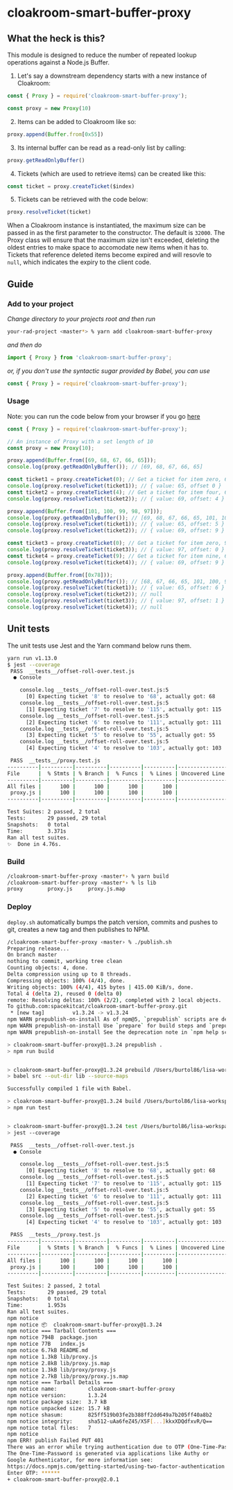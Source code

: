 # cloakroom-smart-buffer-proxy

## What the heck is this?
This module is designed to reduce the number of repeated lookup operations against a Node.js Buffer.

1. Let's say a downstream dependency starts with a new instance of Cloakroom:
```javascript
const { Proxy } = require('cloakroom-smart-buffer-proxy');

const proxy = new Proxy(10)
```
2. Items can be added to Cloakroom like so:
```javascript
proxy.append(Buffer.from[0x55])
```
3. Its internal buffer can be read as a read-only list by calling:
```javascript
proxy.getReadOnlyBuffer()
```
4. Tickets (which are used to retrieve items) can be created like this:
```javascript
const ticket = proxy.createTicket($index)
```
5. Tickets can be retrieved with the code below:
```javascript
proxy.resolveTicket(ticket)
```

When a Cloakroom instance is instantiated, the maximum size can be passed in as the first parameter to the constructor. The default is `32000`. The Proxy class will ensure that the maximum size isn't exceeded, deleting the oldest entries to make space to accomodate new items when it has to. Tickets that reference deleted items become expired and will resovle to `null`, which indicates the expiry to the client code.

## Guide

### Add to your project

*Change directory to your projects root and then run*
```bash
your-rad-project <master*> % yarn add cloakroom-smart-buffer-proxy
```

*and then do*
```js
import { Proxy } from 'cloakroom-smart-buffer-proxy';
```
*or, if you don't use the syntactic sugar provided by Babel, you can use*
```js
const { Proxy } = require('cloakroom-smart-buffer-proxy');
```

### Usage

Note: you can run the code below from your browser if you go [here](https://runkit.com/spacekitcat/5c7ae8294ac2290012e7d733)

```js
const { Proxy } = require('cloakroom-smart-buffer-proxy');

// An instance of Proxy with a set length of 10
const proxy = new Proxy(10);

proxy.append(Buffer.from([69, 68, 67, 66, 65]));
console.log(proxy.getReadOnlyBuffer()); // [69, 68, 67, 66, 65]

const ticket1 = proxy.createTicket(0); // Get a ticket for item zero, 65
console.log(proxy.resolveTicket(ticket1)); // { value: 65, offset 0 }
const ticket2 = proxy.createTicket(4); // Get a ticket for item four, 69
console.log(proxy.resolveTicket(ticket2)); // { value: 69, offset: 4 }

proxy.append(Buffer.from([101, 100, 99, 98, 97]));
console.log(proxy.getReadOnlyBuffer()); // [69, 68, 67, 66, 65, 101, 100, 99, 98, 97]
console.log(proxy.resolveTicket(ticket1)); // { value: 65, offset: 5 }
console.log(proxy.resolveTicket(ticket2)); // { value: 69, offset: 9 }

const ticket3 = proxy.createTicket(0); // Get a ticket for item zero, 97
console.log(proxy.resolveTicket(ticket3)); // { value: 97, offset: 0 }
const ticket4 = proxy.createTicket(9); // Get a ticket for item nine, 69
console.log(proxy.resolveTicket(ticket4)); // { value: 69, offset: 9 }

proxy.append(Buffer.from([0x78]));
console.log(proxy.getReadOnlyBuffer()); // [68, 67, 66, 65, 101, 100, 99, 98, 97, 120]
console.log(proxy.resolveTicket(ticket1)); // { value: 65, offset: 6 }
console.log(proxy.resolveTicket(ticket2)); // null
console.log(proxy.resolveTicket(ticket3)); // { value: 97, offset: 1 }
console.log(proxy.resolveTicket(ticket4)); // null
```

## Unit tests

The unit tests use Jest and the Yarn command below runs them.

```bash
yarn run v1.13.0
$ jest --coverage
 PASS  __tests__/offset-roll-over.test.js
  ● Console

    console.log __tests__/offset-roll-over.test.js:5
      [0] Expecting ticket '8' to resolve to '68', actually got: 68
    console.log __tests__/offset-roll-over.test.js:5
      [1] Expecting ticket '7' to resolve to '115', actually got: 115
    console.log __tests__/offset-roll-over.test.js:5
      [2] Expecting ticket '6' to resolve to '111', actually got: 111
    console.log __tests__/offset-roll-over.test.js:5
      [3] Expecting ticket '5' to resolve to '55', actually got: 55
    console.log __tests__/offset-roll-over.test.js:5
      [4] Expecting ticket '4' to resolve to '103', actually got: 103

 PASS  __tests__/proxy.test.js
----------|----------|----------|----------|----------|-------------------|
File      |  % Stmts | % Branch |  % Funcs |  % Lines | Uncovered Line #s |
----------|----------|----------|----------|----------|-------------------|
All files |      100 |      100 |      100 |      100 |                   |
 proxy.js |      100 |      100 |      100 |      100 |                   |
----------|----------|----------|----------|----------|-------------------|

Test Suites: 2 passed, 2 total
Tests:       29 passed, 29 total
Snapshots:   0 total
Time:        3.371s
Ran all test suites.
✨  Done in 4.76s.
```

### Build

```bash
/cloakroom-smart-buffer-proxy ‹master*› % yarn build
/cloakroom-smart-buffer-proxy ‹master*› % ls lib
proxy        proxy.js     proxy.js.map
```

### Deploy

`deploy.sh` automatically bumps the patch version, commits and pushes to git, creates a new tag and then
publishes to NPM.

```bash
/cloakroom-smart-buffer-proxy ‹master› % ./publish.sh                                                                                           
Preparing release...
On branch master
nothing to commit, working tree clean
Counting objects: 4, done.
Delta compression using up to 8 threads.
Compressing objects: 100% (4/4), done.
Writing objects: 100% (4/4), 415 bytes | 415.00 KiB/s, done.
Total 4 (delta 2), reused 0 (delta 0)
remote: Resolving deltas: 100% (2/2), completed with 2 local objects.
To github.com:spacekitcat/cloakroom-smart-buffer-proxy.git
 * [new tag]         v1.3.24 -> v1.3.24
npm WARN prepublish-on-install As of npm@5, `prepublish` scripts are deprecated.
npm WARN prepublish-on-install Use `prepare` for build steps and `prepublishOnly` for upload-only.
npm WARN prepublish-on-install See the deprecation note in `npm help scripts` for more information.

> cloakroom-smart-buffer-proxy@1.3.24 prepublish .
> npm run build


> cloakroom-smart-buffer-proxy@1.3.24 prebuild /Users/burtol86/lisa-workspace/cloakroom-smart-buffer-proxy
> babel src --out-dir lib --source-maps

Successfully compiled 1 file with Babel.

> cloakroom-smart-buffer-proxy@1.3.24 build /Users/burtol86/lisa-workspace/cloakroom-smart-buffer-proxy
> npm run test


> cloakroom-smart-buffer-proxy@1.3.24 test /Users/burtol86/lisa-workspace/cloakroom-smart-buffer-proxy
> jest --coverage

 PASS  __tests__/offset-roll-over.test.js
  ● Console

    console.log __tests__/offset-roll-over.test.js:5
      [0] Expecting ticket '8' to resolve to '68', actually got: 68
    console.log __tests__/offset-roll-over.test.js:5
      [1] Expecting ticket '7' to resolve to '115', actually got: 115
    console.log __tests__/offset-roll-over.test.js:5
      [2] Expecting ticket '6' to resolve to '111', actually got: 111
    console.log __tests__/offset-roll-over.test.js:5
      [3] Expecting ticket '5' to resolve to '55', actually got: 55
    console.log __tests__/offset-roll-over.test.js:5
      [4] Expecting ticket '4' to resolve to '103', actually got: 103

 PASS  __tests__/proxy.test.js
----------|----------|----------|----------|----------|-------------------|
File      |  % Stmts | % Branch |  % Funcs |  % Lines | Uncovered Line #s |
----------|----------|----------|----------|----------|-------------------|
All files |      100 |      100 |      100 |      100 |                   |
 proxy.js |      100 |      100 |      100 |      100 |                   |
----------|----------|----------|----------|----------|-------------------|

Test Suites: 2 passed, 2 total
Tests:       29 passed, 29 total
Snapshots:   0 total
Time:        1.953s
Ran all test suites.
npm notice 
npm notice 📦  cloakroom-smart-buffer-proxy@1.3.24
npm notice === Tarball Contents === 
npm notice 794B  package.json          
npm notice 77B   index.js              
npm notice 6.7kB README.md             
npm notice 1.3kB lib/proxy.js          
npm notice 2.8kB lib/proxy.js.map      
npm notice 1.3kB lib/proxy/proxy.js    
npm notice 2.7kB lib/proxy/proxy.js.map
npm notice === Tarball Details === 
npm notice name:          cloakroom-smart-buffer-proxy            
npm notice version:       1.3.24                                  
npm notice package size:  3.7 kB                                  
npm notice unpacked size: 15.7 kB                                 
npm notice shasum:        825ff519b03fe2b388ff2dd649a7b205ff40a8b2
npm notice integrity:     sha512-uAa6feZ45/X5F[...]kkxXDQdfxvR/Q==
npm notice total files:   7                                       
npm notice 
npm ERR! publish Failed PUT 401
There was an error while trying authentication due to OTP (One-Time-Password).
The One-Time-Password is generated via applications like Authy or
Google Authenticator, for more information see:
https://docs.npmjs.com/getting-started/using-two-factor-authentication
Enter OTP: ******
+ cloakroom-smart-buffer-proxy@2.0.1
```
